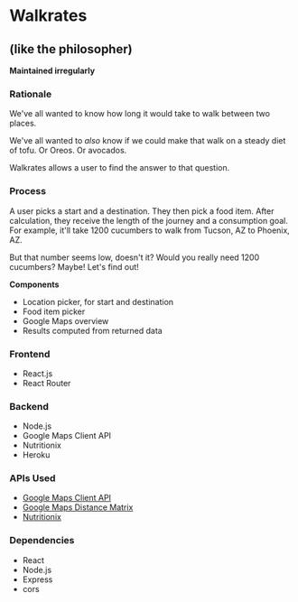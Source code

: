 # Walkrates
## (like the philosopher)
**Maintained irregularly**

### Rationale

We've all wanted to know how long it would take to walk between two places.

We've all wanted to _also_ know if we could make that walk on a steady diet of tofu. Or Oreos. Or avocados.

Walkrates allows a user to find the answer to that question.

### Process

A user picks a start and a destination. They then pick a food item. After calculation, they receive the length of the journey and a consumption goal. For example, it'll take 1200 cucumbers to walk from Tucson, AZ to Phoenix, AZ.

But that number seems low, doesn't it? Would you really need 1200 cucumbers? Maybe! Let's find out!

**Components**

- Location picker, for start and destination
- Food item picker
- Google Maps overview
- Results computed from returned data

### Frontend

- React.js
- React Router

### Backend

- Node.js
- Google Maps Client API
- Nutritionix
- Heroku

### APIs Used

- [Google Maps Client API](https://developers.google.com/maps/web-services/client-library)
- [Google Maps Distance Matrix](https://developers.google.com/maps/documentation/distance-matrix/start)
- [Nutritionix](https://developer.nutritionix.com/)  

### Dependencies

- React
- Node.js
- Express
- cors